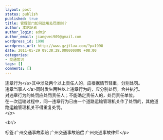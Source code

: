 ```yaml
---
layout: post
status: publish
published: true
title: 管理部门如何运用处罚原则？
author: 本站记者
author_login: admin
author_email: jiangwei909@gmail.com
wordpress_id: 1998
wordpress_url: http://www.gzjtlaw.com/?p=1998
date: 2011-05-29 09:30:28.000000000 +08:00
categories:
- 交通常识
tags: []
comments: []
---
```

<p> <a>违章行为<&#47;a>其中涉及两个以上责任人的，应根据情节轻重，分别处罚。<br> 违章<a>当事人<&#47;a>同时发生两种以上违章行为的，应分别处罚，合并执行。<br> 对违章行为的处罚应处罚责任人；不能确定责任人的，处罚责任单位。<br> 在一次运输过程中，同一违章行为已由一个道路运输管理机关作了处罚的，其他道路运输管理机关不得重复处罚。<br><&#47;p><br&#47;><p>标签:广州交通事故索赔 广州交通事故赔偿 广州交通事故律师<&#47;p>
